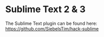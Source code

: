 Sublime Text 2 & 3
==================

The Sublime Text plugin can be found here: https://github.com/SiebelsTim/hack-sublime
